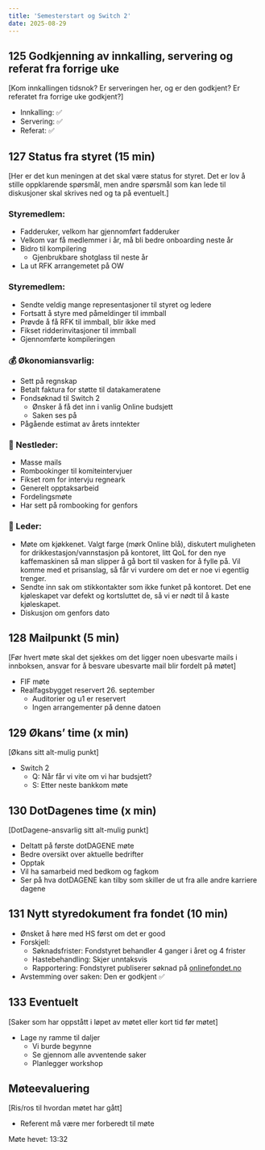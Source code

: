 ```yaml
---
title: 'Semesterstart og Switch 2'
date: 2025-08-29
---
```


## 125 Godkjenning av innkalling, servering og referat fra forrige uke

[Kom innkallingen tidsnok? Er serveringen her, og er den godkjent? Er referatet fra forrige uke godkjent?]

- Innkalling: ✅
- Servering: ✅
- Referat: ✅

## 127 Status fra styret (15 min)

[Her er det kun meningen at det skal være status for styret. Det er lov å stille oppklarende spørsmål, men andre spørsmål som kan lede til diskusjoner skal skrives ned og ta på eventuelt.]

### **Styremedlem**:

- Fadderuker, velkom har gjennomført fadderuker
- Velkom var få medlemmer i år, må bli bedre onboarding neste år
- Bidro til kompilering
    - Gjenbrukbare shotglass til neste år
- La ut RFK arrangemetet på OW

### **Styremedlem**:

- Sendte veldig mange representasjoner til styret og ledere
- Fortsatt å styre med påmeldinger til immball
- Prøvde å få RFK til immball, blir ikke med
- Fikset ridderinvitasjoner til immball
- Gjennomførte kompileringen

### **💰** Økonomiansvarlig:

- Sett på regnskap
- Betalt faktura for støtte til datakameratene
- Fondsøknad til Switch 2
    - Ønsker å få det inn i vanlig Online budsjett
    - Saken ses på
- Pågående estimat av årets inntekter

### 🤠 Nestleder:

- Masse mails
- Rombookinger til komiteintervjuer
- Fikset rom for intervju regneark
- Generelt opptaksarbeid
- Fordelingsmøte
- Har sett på rombooking for genfors

### 👲 Leder:

- Møte om kjøkkenet. Valgt farge (mørk Online blå), diskutert muligheten for drikkestasjon/vannstasjon på kontoret, litt QoL for den nye kaffemaskinen så man slipper å gå bort til vasken for å fylle på. Vil komme med et prisanslag, så får vi vurdere om det er noe vi egentlig trenger.
- Sendte inn sak om stikkontakter som ikke funket på kontoret. Det ene kjøleskapet var defekt og kortsluttet de, så vi er nødt til å kaste kjøleskapet.
- Diskusjon om genfors dato

## 128 Mailpunkt (5 min)

[Før hvert møte skal det sjekkes om det ligger noen ubesvarte mails i innboksen, ansvar for å besvare ubesvarte mail blir fordelt på møtet]

- FIF møte
- Realfagsbygget reservert 26. september
    - Auditorier og u1 er reservert
    - Ingen arrangementer på denne datoen

## 129 Økans’ time (x min)

[Økans sitt alt-mulig punkt]

- Switch 2
    - Q: Når får vi vite om vi har budsjett?
    - S: Etter neste bankkom møte

## 130 DotDagenes time (x min)

[DotDagene-ansvarlig sitt alt-mulig punkt]

- Deltatt på første dotDAGENE møte
- Bedre oversikt over aktuelle bedrifter
- Opptak
- Vil ha samarbeid med bedkom og fagkom
- Ser på hva dotDAGENE kan tilby som skiller de ut fra alle andre karriere dagene

## 131 Nytt styredokument fra fondet (10 min)

- Ønsket å høre med HS først om det er good
- Forskjell:
    - Søknadsfrister: Fondstyret behandler 4 ganger i året og 4 frister
    - Hastebehandling: Skjer unntaksvis
    - Rapportering: Fondstyret publiserer søknad på [onlinefondet.no](http://onlinefondet.no/)
- Avstemming over saken: Den er godkjent ✅

## 133 Eventuelt

[Saker som har oppstått i løpet av møtet eller kort tid før møtet]

- Lage ny ramme til daljer
    - Vi burde begynne
    - Se gjennom alle avventende saker
    - Planlegger workshop

## Møteevaluering

[Ris/ros til hvordan møtet har gått]

- Referent må være mer forberedt til møte

Møte hevet: 13:32